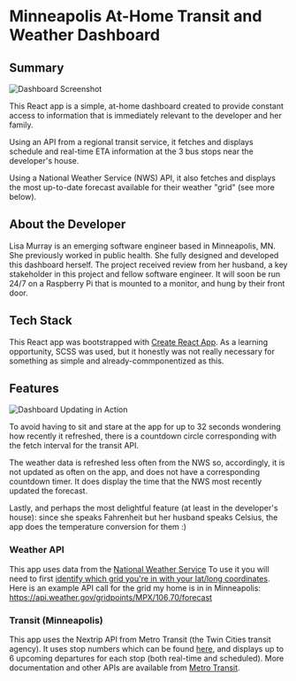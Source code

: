 # Minneapolis At-Home Transit and Weather Dashboard

## Summary

![Dashboard Screenshot](/demo/transit-weather-ss.png "Dashboard Screenshot")

This React app is a simple, at-home dashboard created to provide constant access to information that is immediately relevant to the developer and her family. 

Using an API from a regional transit service, it fetches and displays schedule and real-time ETA information at the 3 bus stops near the developer's house. 

Using a National Weather Service (NWS) API, it also fetches and displays the most up-to-date forecast available for their weather "grid" (see more below).

## About the Developer

Lisa Murray is an emerging software engineer based in Minneapolis, MN. She previously worked in public health. She fully designed and developed this dashboard herself. The project received review from her husband, a key stakeholder in this project and fellow software engineer. It will soon be run 24/7 on a Raspberry Pi that is mounted to a monitor, and hung by their front door.

## Tech Stack

This React app was bootstrapped with [Create React App](https://github.com/facebook/create-react-app). As a learning opportunity, SCSS was used, but it honestly was not really necessary for something as simple and already-commponentized as this.

## Features

![Dashboard Updating in Action](/demo/transit-weather-gif.gif "Dashboard Updating in Action")

To avoid having to sit and stare at the app for up to 32 seconds wondering how recently it refreshed, there is a countdown circle corresponding with the fetch interval for the transit API. 

The weather data is refreshed less often from the NWS so, accordingly, it is not updated as often on the app, and does not have a corresponding countdown timer. It does display the time that the NWS most recently updated the forecast.

Lastly, and perhaps the most delightful feature (at least in the developer's house): since she speaks Fahrenheit but her husband speaks Celsius, the app does the temperature conversion for them :)

### Weather API

This app uses data from the [National Weather Service](https://www.weather.gov/documentation/services-web-api)
To use it you will need to first [identify which grid you're in with your lat/long coordinates](https://api.weather.gov/points/44.9584,-93.2962). Here is an
example API call for the grid my home is in in Minneapolis: https://api.weather.gov/gridpoints/MPX/106,70/forecast


### Transit (Minneapolis)

This app uses the Nextrip API from Metro Transit (the Twin Cities transit agency). It uses stop numbers which can be found [here](https://www.metrotransit.org/stops-stations), and displays up to 6 upcoming departures for each stop (both real-time and scheduled). More documentation and other APIs are available from [Metro Transit](https://svc.metrotransit.org/nextrip). 





